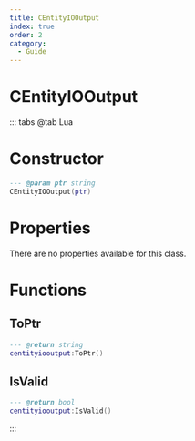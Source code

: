```yaml
---
title: CEntityIOOutput
index: true
order: 2
category:
  - Guide
---
```


# CEntityIOOutput

::: tabs
@tab Lua
# Constructor
```lua
--- @param ptr string
CEntityIOOutput(ptr)
```
# Properties
There are no properties available for this class.
# Functions
## ToPtr
```lua
--- @return string
centityiooutput:ToPtr()
```
## IsValid
```lua
--- @return bool
centityiooutput:IsValid()
```

:::